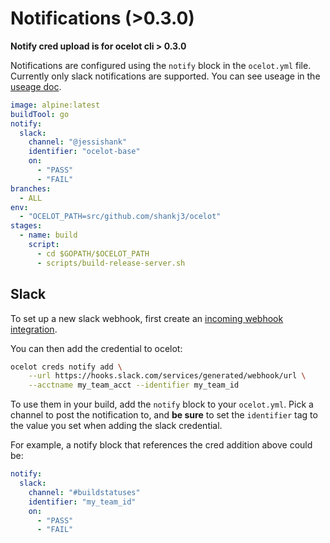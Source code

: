 # Notifications (>0.3.0)

**Notify cred upload is for ocelot cli > 0.3.0**

Notifications are configured using the `notify` block in the `ocelot.yml` file. Currently only slack notifications are supported. You can see useage in the [useage doc](useage.md).

```yaml
image: alpine:latest
buildTool: go
notify:
  slack:
    channel: "@jessishank"
    identifier: "ocelot-base"
    on:
      - "PASS"
      - "FAIL"
branches:
  - ALL
env:
  - "OCELOT_PATH=src/github.com/shankj3/ocelot"
stages:
  - name: build
    script:
      - cd $GOPATH/$OCELOT_PATH
      - scripts/build-release-server.sh

``` 

## Slack 
To set up a new slack webhook, first create an [incoming webhook integration](https://my.slack.com/services/new/incoming-webhook/). 

You can then add the credential to ocelot: 
```bash
ocelot creds notify add \
    --url https://hooks.slack.com/services/generated/webhook/url \
    --acctname my_team_acct --identifier my_team_id 
```

To use them in your build, add the `notify` block to your `ocelot.yml`. Pick a channel to post the notification to, and **be sure** to 
set the `identifier` tag to the value you set when adding the slack credential.   

For example, a notify block that references the cred addition above could be:
```yaml
notify:
  slack:
    channel: "#buildstatuses"
    identifier: "my_team_id"
    on:
      - "PASS"
      - "FAIL"
```

